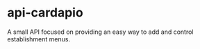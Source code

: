 # api-cardapio
A small API focused on providing an easy way to add and control establishment menus.
